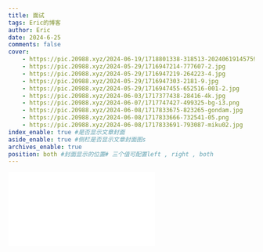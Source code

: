 ```yaml
---
title: 面试
tags: Eric的博客
author: Eric
date: 2024-6-25
comments: false
cover: 
    - https://pic.20988.xyz/2024-06-19/1718801338-318513-20240619145759.jpg 
    - https://pic.20988.xyz/2024-05-29/1716947214-777607-2.jpg  
    - https://pic.20988.xyz/2024-05-29/1716947219-264223-4.jpg  
    - https://pic.20988.xyz/2024-05-29/1716947303-2181-9.jpg 
    - https://pic.20988.xyz/2024-05-29/1716947455-652516-001-2.jpg 
    - https://pic.20988.xyz/2024-06-03/1717377438-28416-4k.jpg 
    - https://pic.20988.xyz/2024-06-07/1717747427-499325-bg-i3.png 
    - https://pic.20988.xyz/2024-06-08/1717833675-823265-gondam.jpg 
    - https://pic.20988.xyz/2024-06-08/1717833666-732541-05.png 
    - https://pic.20988.xyz/2024-06-08/1717833691-793087-miku02.jpg
index_enable: true #是否显示文章封面 
aside_enable: true #侧栏是否显示文章封面图s
archives_enable: true 
position: both #封面显示的位置# 三个值可配置left , right , both 
---
```


![前端面试手册](/source/images/面试/前端工程师面试题手册.pdf)